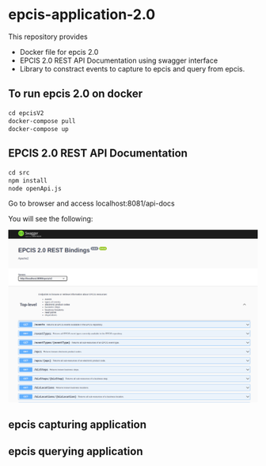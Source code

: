 # epcis-application-2.0

This repository provides  
- Docker file for epcis 2.0
- EPCIS 2.0 REST API Documentation using swagger interface 
- Library to constract events to capture to epcis and query from epcis.

## To run epcis 2.0 on docker
```console
cd epcisV2
docker-compose pull
docker-compose up
```

## EPCIS 2.0 REST API Documentation
```console
cd src
npm install
node openApi.js
```
Go to browser and access localhost:8081/api-docs

You will see the following: 

![Alt text](./docs/swagger.png?raw=true "Title")



## epcis capturing application


## epcis querying application

